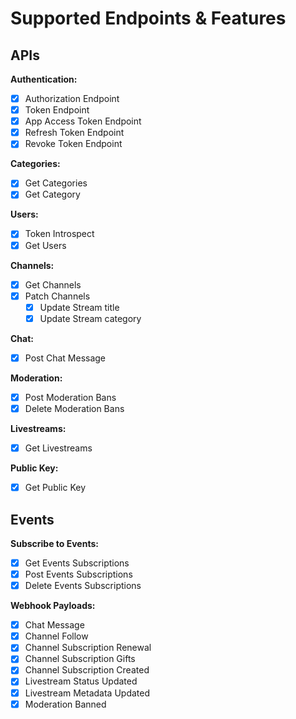 # Supported Endpoints & Features

## APIs

**Authentication:**

- [x] Authorization Endpoint
- [x] Token Endpoint
- [x] App Access Token Endpoint
- [x] Refresh Token Endpoint
- [x] Revoke Token Endpoint

**Categories:**

- [x] Get Categories
- [x] Get Category

**Users:**

- [x] Token Introspect
- [x] Get Users

**Channels:**

- [x] Get Channels
- [x] Patch Channels
  - [x] Update Stream title
  - [x] Update Stream category

**Chat:**

- [x] Post Chat Message

**Moderation:**

- [x] Post Moderation Bans
- [x] Delete Moderation Bans

**Livestreams:**

- [x] Get Livestreams

**Public Key:**

- [x] Get Public Key

## Events

**Subscribe to Events:**

- [x] Get Events Subscriptions
- [x] Post Events Subscriptions
- [x] Delete Events Subscriptions

**Webhook Payloads:**

- [x] Chat Message
- [x] Channel Follow
- [x] Channel Subscription Renewal
- [x] Channel Subscription Gifts
- [x] Channel Subscription Created
- [x] Livestream Status Updated
- [x] Livestream Metadata Updated
- [x] Moderation Banned
